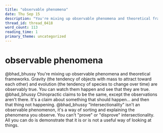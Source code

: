 ```yaml
---
title: "observable phenomena"
date: Thu Sep 15
description: "You're mixing up observable phenomena and theoretical frameworks."
thread_id: thread_0418
word_count: 113
reading_time: 1
primary_theme: uncategorized
---
```


# observable phenomena

@bhad_bhussy You're mixing up observable phenomena and theoretical frameworks. Gravity (the tendency of objects with mass to attract toward each other) and evolution (the tendency of species to change over time) are observably true. You can watch them happen and see that they are true. @bhad_bhussy Chiropractic claims to be the same, except the observations aren't there. It's a claim about something that should happen... and then that thing not happening. @bhad_bhussy "Intersectionality" isn't an observable phenomenon, it's a way of sorting and explaining the phenomena you observe. You can't "prove" or "disprove" intersectionality. All you can do is demonstrate that it is or is not a useful way of looking at things.